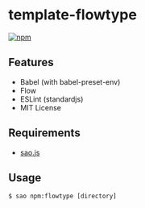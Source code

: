 # template-flowtype

[![npm](https://img.shields.io/npm/v/template-flowtype.svg)](https://www.npmjs.com/package/template-flowtype)

## Features

- Babel (with babel-preset-env)
- Flow
- ESLint (standardjs)
- MIT License

## Requirements

- [sao.js](https://sao.js.org)

## Usage

```console
$ sao npm:flowtype [directory]
```

